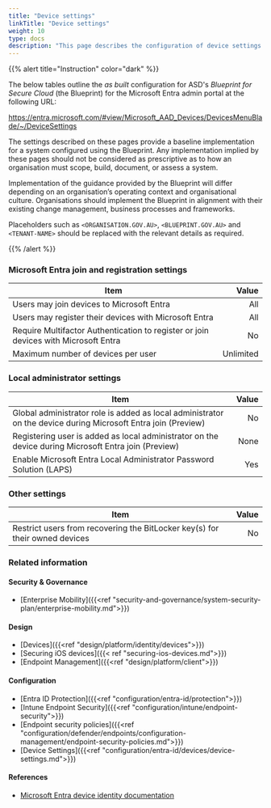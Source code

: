 ```yaml
---
title: "Device settings"
linkTitle: "Device settings"
weight: 10
type: docs
description: "This page describes the configuration of device settings within Microsoft Entra ID associated with systems built according to the guidance provided by ASD's Blueprint for Secure Cloud."
---
```


{{% alert title="Instruction" color="dark" %}}

The below tables outline the *as built* configuration for ASD's *Blueprint for Secure Cloud* (the Blueprint) for the Microsoft Entra admin portal at the following URL:

<https://entra.microsoft.com/#view/Microsoft_AAD_Devices/DevicesMenuBlade/~/DeviceSettings>

The settings described on these pages provide a baseline implementation for a system configured using the Blueprint. Any implementation implied by these pages should not be considered as prescriptive as to how an organisation must scope, build, document, or assess a system.

Implementation of the guidance provided by the Blueprint will differ depending on an organisation’s operating context and organisational culture. Organisations should implement the Blueprint in alignment with their existing change management, business processes and frameworks.

Placeholders such as `<ORGANISATION.GOV.AU>`, `<BLUEPRINT.GOV.AU>` and `<TENANT-NAME>` should be replaced with the relevant details as required.

{{% /alert %}}

### Microsoft Entra join and registration settings

| Item                                                                                |     Value |
| ----------------------------------------------------------------------------------- | --------: |
| Users may join devices to Microsoft Entra                                           |       All |
| Users may register their devices with Microsoft Entra                               |       All |
| Require Multifactor Authentication to register or join devices with Microsoft Entra |       No |
| Maximum number of devices per user                                                  | Unlimited |

### Local administrator settings

| Item                                                                                                          | Value |
| ------------------------------------------------------------------------------------------------------------- | ----: |
| Global administrator role is added as local administrator on the device during Microsoft Entra join (Preview) |    No |
| Registering user is added as local administrator on the device during Microsoft Entra join (Preview)         |  None |
| Enable Microsoft Entra Local Administrator Password Solution (LAPS)                                           |   Yes |

### Other settings

| Item                                                                        | Value |
| --------------------------------------------------------------------------- | ----: |
| Restrict users from recovering the BitLocker key(s) for their owned devices |    No |

### Related information

#### Security & Governance

* [Enterprise Mobility]({{<ref "security-and-governance/system-security-plan/enterprise-mobility.md">}})
  
#### Design

* [Devices]({{<ref "design/platform/identity/devices">}})
* [Securing iOS devices]({{< ref "securing-ios-devices.md">}})
* [Endpoint Management]({{<ref "design/platform/client">}})
  
#### Configuration

* [Entra ID Protection]({{<ref "configuration/entra-id/protection">}})
* [Intune Endpoint Security]({{<ref "configuration/intune/endpoint-security">}})
* [Endpoint security policies]({{<ref "configuration/defender/endpoints/configuration-management/endpoint-security-policies.md">}})
* [Device Settings]({{<ref "configuration/entra-id/devices/device-settings.md">}})

#### References

* [Microsoft Entra device identity documentation](https://learn.microsoft.com/entra/identity/devices/)
  